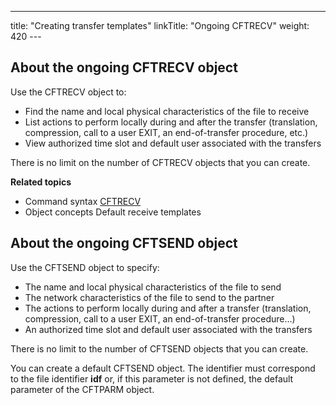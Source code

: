 ---
title: "Creating  transfer templates"
linkTitle: "Ongoing CFTRECV"
weight: 420
---<span id="About_the_Ongoing_CFTRECV_object"></span>

## About the ongoing CFTRECV object

Use the CFTRECV object to:

* Find the name and
    local physical characteristics of the file to receive
* List actions to
    perform locally during and after the transfer (translation, compression,
    call to a user EXIT, an end-of-transfer procedure, etc.)
* View authorized
    time slot and default user associated with the transfers

There is no limit on the number of CFTRECV objects that you can create.

********Related
topics********

* Command syntax
    [CFTRECV](../../../command_summary#CFTRECV)
* Object concepts
    Default receive templates

<span id="About_the_ongoing_CFTSEND_object"></span>

## About the ongoing CFTSEND object

Use the CFTSEND object to specify:

* The name and local
    physical characteristics of the file to send
* The network characteristics
    of the file to send to the partner
* The actions to
    perform locally during and after a transfer (translation, compression,
    call to a user EXIT, an end-of-transfer procedure...)
* An authorized time
    slot and default user associated with the transfers

There is no limit to the number of CFTSEND objects that you can create.

You can create a default CFTSEND object. The identifier must correspond
to the file identifier ****idf**** or,
if this parameter is not defined, the default parameter of the CFTPARM
object.
